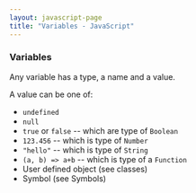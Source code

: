 ```yaml
---
layout: javascript-page
title: "Variables - JavaScript"
---
```


### Variables

Any variable has a type, a name and a value.

A value can be one of:

 * `undefined`
 * `null`
 * `true` or `false` -- which are type of `Boolean`
 * `123.456` -- which is type of `Number`
 * `"hello"` -- which is type of `String`
 * `(a, b) => a+b` -- which is type of a `Function`
 * User defined object (see classes)
 * Symbol (see Symbols)
